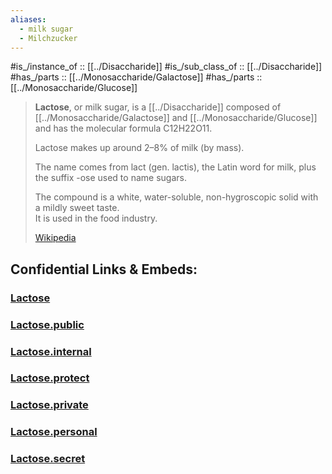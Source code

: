 ```yaml
---
aliases:
  - milk sugar
  - Milchzucker
---
```


#is_/instance_of :: [[../Disaccharide]] 
#is_/sub_class_of :: [[../Disaccharide]] 
#has_/parts :: [[../Monosaccharide/Galactose]] 
#has_/parts :: [[../Monosaccharide/Glucose]]  

> **Lactose**, or milk sugar, is a [[../Disaccharide]] composed of [[../Monosaccharide/Galactose]] and [[../Monosaccharide/Glucose]] 
> and has the molecular formula C12H22O11. 
> 
> Lactose makes up around 2–8% of milk (by mass). 
> 
> The name comes from lact (gen. lactis), the Latin word for milk, plus the suffix -ose used to name sugars.  
> 
> The compound is a white, water-soluble, non-hygroscopic solid with a mildly sweet taste.  
> It is used in the food industry.
>
> [Wikipedia](https://en.wikipedia.org/wiki/Lactose)





## Confidential Links & Embeds: 

### [Lactose](/_Standards/bio/Metabolism/Nutrition/Carbohydrate/Disaccharide/Lactose.md) 

### [Lactose.public](/_public/bio/Metabolism/Nutrition/Carbohydrate/Disaccharide/Lactose.public.md) 

### [Lactose.internal](/_internal/bio/Metabolism/Nutrition/Carbohydrate/Disaccharide/Lactose.internal.md) 

### [Lactose.protect](/_protect/bio/Metabolism/Nutrition/Carbohydrate/Disaccharide/Lactose.protect.md) 

### [Lactose.private](/_private/bio/Metabolism/Nutrition/Carbohydrate/Disaccharide/Lactose.private.md) 

### [Lactose.personal](/_personal/bio/Metabolism/Nutrition/Carbohydrate/Disaccharide/Lactose.personal.md) 

### [Lactose.secret](/_secret/bio/Metabolism/Nutrition/Carbohydrate/Disaccharide/Lactose.secret.md)


